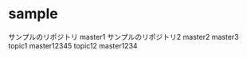 # sample
サンプルのリポジトリ
master1
サンプルのリポジトリ2
master2
master3
topic1
master12345
topic12
master1234














